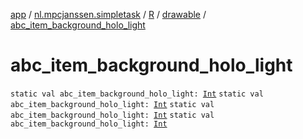 [app](../../../index.md) / [nl.mpcjanssen.simpletask](../../index.md) / [R](../index.md) / [drawable](index.md) / [abc_item_background_holo_light](.)

# abc_item_background_holo_light

`static val abc_item_background_holo_light: `[`Int`](https://kotlinlang.org/api/latest/jvm/stdlib/kotlin/-int/index.html)
`static val abc_item_background_holo_light: `[`Int`](https://kotlinlang.org/api/latest/jvm/stdlib/kotlin/-int/index.html)
`static val abc_item_background_holo_light: `[`Int`](https://kotlinlang.org/api/latest/jvm/stdlib/kotlin/-int/index.html)
`static val abc_item_background_holo_light: `[`Int`](https://kotlinlang.org/api/latest/jvm/stdlib/kotlin/-int/index.html)